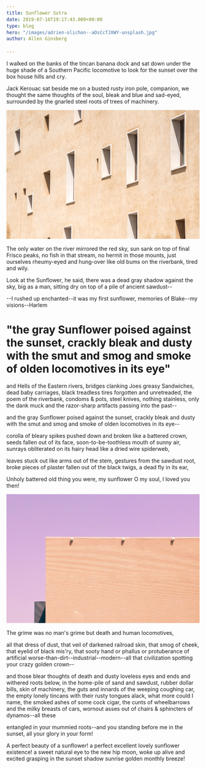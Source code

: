 ```yaml
---
title: Sunflower Sutra
date: 2019-07-16T19:17:43.000+00:00
type: blog
hero: "/images/adrien-olichon--aOsCcTJXWY-unsplash.jpg"
author: Allen Ginsberg

---
```

I walked on the banks of the tincan banana dock and sat down under the huge shade of a Southern Pacific locomotive to look for the sunset over the box house hills and cry.

Jack Kerouac sat beside me on a busted rusty iron pole, companion, we thought the same thoughts of the soul, bleak and blue and sad-eyed, surrounded by the gnarled steel roots of trees of machinery.

![](/images/elcarito-CRn-_80z4SE-unsplash.jpg)

The only water on the river mirrored the red sky, sun sank on top of final Frisco peaks, no fish in that stream, no hermit in those mounts, just ourselves rheumy-eyed and hung-over like old bums on the riverbank, tired and wily.

Look at the Sunflower, he said, there was a dead gray shadow against the sky, big as a man, sitting dry on top of a pile of ancient sawdust--

\--I rushed up enchanted--it was my first sunflower, memories of Blake--my visions--Harlem

# "the gray Sunflower poised against the sunset, crackly bleak and dusty with the smut and smog and smoke of olden locomotives in its eye"

and Hells of the Eastern rivers, bridges clanking Joes greasy Sandwiches, dead baby carriages, black treadless tires forgotten and unretreaded, the poem of the riverbank, condoms & pots, steel knives, nothing stainless, only the dank muck and the razor-sharp artifacts passing into the past--

and the gray Sunflower poised against the sunset, crackly bleak and dusty with the smut and smog and smoke of olden locomotives in its eye--

corolla of bleary spikes pushed down and broken like a battered crown, seeds fallen out of its face, soon-to-be-toothless mouth of sunny air, sunrays obliterated on its hairy head like a dried wire spiderweb,

leaves stuck out like arms out of the stem, gestures from the sawdust root, broke pieces of plaster fallen out of the black twigs, a dead fly in its ear,

Unholy battered old thing you were, my sunflower O my soul, I loved you then!

![](/images/francesco-mazzoli-0xh3QPqcfKM-unsplash.jpg)

The grime was no man's grime but death and human locomotives,

all that dress of dust, that veil of darkened railroad skin, that smog of cheek, that eyelid of black mis'ry, that sooty hand or phallus or protuberance of artificial worse-than-dirt--industrial--modern--all that civilization spotting your crazy golden crown--

and those blear thoughts of death and dusty loveless eyes and ends and withered roots below, in the home-pile of sand and sawdust, rubber dollar bills, skin of machinery, the guts and innards of the weeping coughing car, the empty lonely tincans with their rusty tongues alack, what more could I name, the smoked ashes of some cock cigar, the cunts of wheelbarrows and the milky breasts of cars, wornout asses out of chairs & sphincters of dynamos--all these

entangled in your mummied roots--and you standing before me in the sunset, all your glory in your form!

A perfect beauty of a sunflower! a perfect excellent lovely sunflower existence! a sweet natural eye to the new hip moon, woke up alive and excited grasping in the sunset shadow sunrise golden monthly breeze!